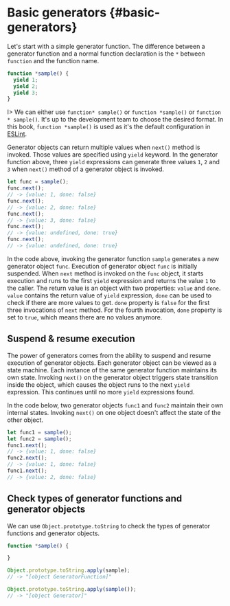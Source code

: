 # Basic generators {#basic-generators}

Let's start with a simple generator function. The difference between a generator function and a normal function declaration is the `*` between `function` and the function name.

```js
function *sample() {
  yield 1;
  yield 2;
  yield 3;
}
```

I> We can either use `function* sample()` or `function *sample()` or `function * sample()`. It's up to the development team to choose the desired format.
In this book, `function *sample()` is used as it's the default configuration in [ESLint](http://eslint.org/docs/rules/generator-star-spacing).

Generator objects can return multiple values when `next()` method is invoked. Those values are specified using `yield` keyword. In the generator function above, three `yield` expressions can generate three values `1`, `2` and `3` when `next()` method of a generator object is invoked.

```js
let func = sample();
func.next();
// -> {value: 1, done: false}
func.next();
// -> {value: 2, done: false}
func.next();
// -> {value: 3, done: false}
func.next();
// -> {value: undefined, done: true}
func.next();
// -> {value: undefined, done: true}
```

In the code above, invoking the generator function `sample` generates a new generator object `func`. Execution of generator object `func` is initially suspended. When `next` method is invoked on the `func` object, it starts execution and runs to the first `yield` expression and returns the value `1` to the caller. The return value is an object with two properties: `value` and `done`. `value` contains the return value of `yield` expression, `done` can be used to check if there are more values to get. `done` property is `false` for the first three invocations of `next` method. For the fourth invocation, `done` property is set to `true`, which means there are no values anymore.

## Suspend & resume execution

The power of generators comes from the ability to suspend and resume execution of generator objects. Each generator object can be viewed as a state machine. Each instance of the same generator function maintains its own state. Invoking `next()` on the generator object triggers state transition inside the object, which causes the object runs to the next `yield` expression. This continues until no more `yield` expressions found.

In the code below, two generator objects `func1` and `func2` maintain their own internal states. Invoking `next()` on one object doesn't affect the state of the other object.

```js
let func1 = sample();
let func2 = sample();
func1.next();
// -> {value: 1, done: false}
func2.next();
// -> {value: 1, done: false}
func1.next();
// -> {value: 2, done: false}
```

## Check types of generator functions and generator objects

We can use `Object.prototype.toString` to check the types of generator functions and generator objects.

```js
function *sample() {

}

Object.prototype.toString.apply(sample);
// -> "[object GeneratorFunction]"

Object.prototype.toString.apply(sample());
// -> "[object Generator]"
```
